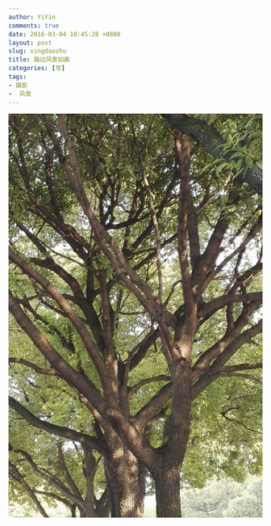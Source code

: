 ```yaml
---
author: YiYin
comments: true
date: 2016-03-04 10:45:28 +0800
layout: post
slug: xingdaoshu
title: 路边风景如画
categories: [写]
tags:
- 摄影
-  风景
---
```

![](/public/images/gallery/xingdaoshu.jpg)
